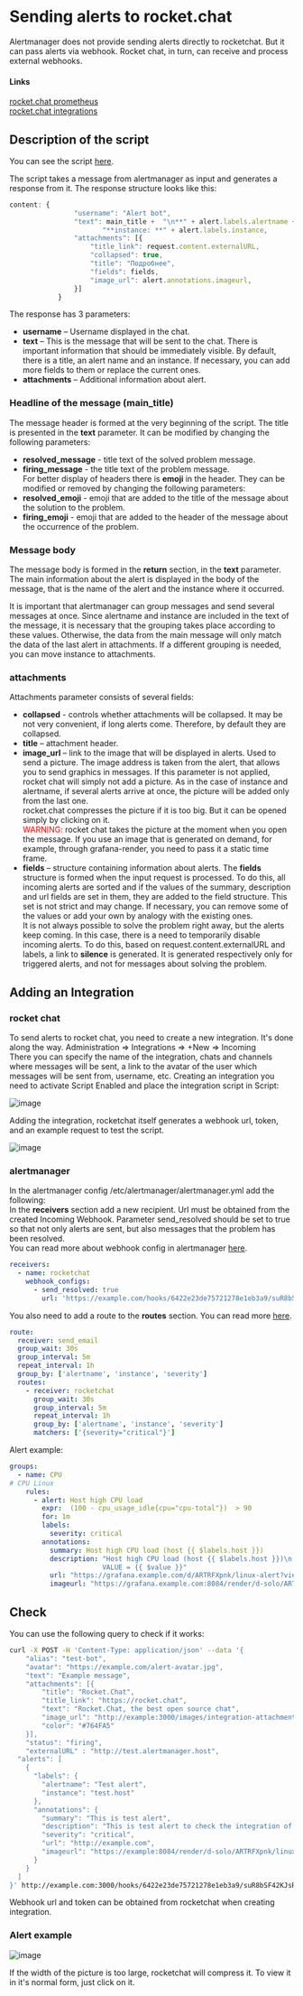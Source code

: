 # Sending alerts to rocket.chat

Alertmanager does not provide sending alerts directly to rocketchat. But it can pass alerts via webhook. Rocket chat, in turn, can receive and process external webhooks.  
#### Links
[rocket.chat prometheus](https://docs.rocket.chat/use-rocket.chat/workspace-administration/integrations/prometheus)  
[rocket.chat integrations](https://docs.rocket.chat/use-rocket.chat/workspace-administration/integrations)
## Description of the script
You can see the script [here](IncomingWebHook.js).

The script takes a message from alertmanager as input and generates a response from it. The response structure looks like this:

```js
content: {
                "username": "Alert bot",
                "text": main_title +  "\n**" + alert.labels.alertname + "**\n" +
                       "**instance: **" + alert.labels.instance,
                "attachments": [{
                    "title_link": request.content.externalURL,
                    "collapsed": true,
                    "title": "Подробнее",
                    "fields": fields,
                    "image_url": alert.annotations.imageurl,
                }]
            }
```   
The response has 3 parameters:  
- **username** – Username displayed in the chat.  
- **text** – This is the message that will be sent to the chat. There is important information that should be immediately visible. By default, there is a title, an alert name and an instance. If necessary, you can add more fields to them or replace the current ones.   
- **attachments** – Additional information about alert.

### Headline of the message (main_title)  
The message header is formed at the very beginning of the script. The title is presented in the **text** parameter. It can be modified by changing the following parameters:  
- **resolved_message** - title text of the solved problem message.    
- **firing_message** - the title text of the problem message.   
For better display of headers there is **emoji** in the header. They can be modified or removed by changing the following parameters:   
- **resolved_emoji** - emoji that are added to the title of the message about the solution to the problem.
- **firing_emoji** - emoji that are added to the header of the message about the occurrence of the problem.  

### Message body
The message body is formed in the **return** section, in the **text** parameter. The main information about the alert is displayed in the body of the message, that is the name of the alert and the instance where it occurred.

It is important that alertmanager can group messages and send several messages at once. Since alertname and instance are included in the text of the message, it is necessary that the grouping takes place according to these values. Otherwise, the data from the main message will only match the data of the last alert in attachments. If a different grouping is needed, you can move instance to attachments.  

### attachments
Attachments parameter consists of several fields:  
- **collapsed** - controls whether attachments will be collapsed. It may be not very convenient, if long alerts come. Therefore, by default they are collapsed.  
- **title** – attachment header.  
- **image_url** – link to the image that will be displayed in alerts. Used to send a picture. The image address is taken from the alert, that allows you to send graphics in messages. If this parameter is not applied, rocket chat will simply not add a picture. As in the case of instance and alertname, if several alerts arrive at once, the picture will be added only from the last one.  
rocket.chat compresses the picture if it is too big. But it can be opened simply by clicking on it.  
<span style="color:red">WARNING:</span> rocket chat takes the picture at the moment when you open the message. If you use an image that is generated on demand, for example, through grafana-render, you need to pass it a static time frame.  
- **fields** – structure containing information about alerts.
The **fields** structure is formed when the input request is processed. To do this, all incoming alerts are sorted and if the values of the summary, description and url fields are set in them, they are added to the field structure. This set is not strict and may change. If necessary, you can remove some of the values or add your own by analogy with the existing ones.  
It is not always possible to solve the problem right away, but the alerts keep coming. In this case, there is a need to temporarily disable incoming alerts. To do this, based on request.content.externalURL and labels, a link to **silence** is generated. It is generated respectively only for triggered alerts, and not for messages about solving the problem.

## Adding an Integration
### rocket chat
To send alerts to rocket chat, you need to create a new integration. It's done along the way. Administration => Integrations => +New => Incoming  
There you can specify the name of the integration, chats and channels where messages will be sent, a link to the avatar of the user which messages will be sent from, username, etc.
Creating an integration you need to activate Script Enabled and place the integration script in Script:  

![image](img/add_script.png)   

Adding the integration, rocketchat itself generates a webhook url, token, and an example request to test the script.

![image](img/token.png)  

### alertmanager
In the alertmanager config /etc/alertmanager/alertmanager.yml add the following:  
In the **receivers** section add a new recipient. Url must be obtained from the created Incoming Webhook. Parameter send_resolved should be set to true so that not only alerts are sent, but also messages that the problem has been resolved.  
You can read more about webhook config in alertmanager [here](https://prometheus.io/docs/alerting/latest/configuration/#webhook_config).
```yaml
receivers:
  - name: rocketchat
    webhook_configs:
      - send_resolved: true
        url: 'https://example.com/hooks/6422e23de75721278e1eb3a9/suR8bSF42KJsR4TkmyuueanENhghwH43yo2q9aeLukmbwmaj'
```

You also need to add a route to the **routes** section. You can read more [here](https://prometheus.io/docs/alerting/latest/configuration/#route).
```yaml
route:
  receiver: send_email
  group_wait: 30s
  group_interval: 5m
  repeat_interval: 1h
  group_by: ['alertname', 'instance', 'severity']
  routes:
    - receiver: rocketchat
      group_wait: 30s
      group_interval: 5m
      repeat_interval: 1h
      group_by: ['alertname', 'instance', 'severity']
      matchers: ['{severity="critical"}']
```
Alert example:
```yaml
groups:
  - name: CPU
# CPU Linux
    rules:
      - alert: Host high CPU load
        expr:  (100 - cpu_usage_idle{cpu="cpu-total"})  > 90
        for: 1m
        labels:
          severity: critical
        annotations:
          summary: Host high CPU load (host {{ $labels.host }})
          description: "Host high CPU load (host {{ $labels.host }})\n
                       VALUE = {{ $value }}"
          url: "https://grafana.example.com/d/ARTRFXpnk/linux-alert?viewPanel=6&from=now-1h&to=now&var-host={{ $labels.host }}"
          imageurl: "https://grafana.example.com:8084/render/d-solo/ARTRFXpnk/linux-alert?from=now-1h&to=now&panelId=6&width=1000&height=500&tz=Europe%2FMoscow&var-host={{ $labels.host }}"
```
## Check
You can use the following query to check if it works:
```sh
curl -X POST -H 'Content-Type: application/json' --data '{
    "alias": "test-bot",
    "avatar": "https://example.com/alert-avatar.jpg",
    "text": "Example message",
    "attachments": [{
        "title": "Rocket.Chat",
        "title_link": "https://rocket.chat",
        "text": "Rocket.Chat, the best open source chat",
        "image_url": "http://example:3000/images/integration-attachment-example.png",
        "color": "#764FA5"
    }],
    "status": "firing",
    "externalURL" : "http://test.alertmanager.host",
  "alerts": [
    {
      "labels": {
        "alertname": "Test alert",
        "instance": "test.host"
      },
      "annotations": {
        "summary": "This is test alert",
        "description": "This is test alert to check the integration of alertmanager and rocket.chat",
        "severity": "critical",
        "url": "http://example.com",
        "imageurl": "https://example:8084/render/d-solo/ARTRFXpnk/linux-alert?from=now-1h&to=now&panelId=6&width=1000&height=500&tz=Europe%2FMoscow&var-host=host.com"
      }
    }
  ]
}' http://example.com:3000/hooks/6422e23de75721278e1eb3a9/suR8bSF42KJsR4TkmyuueanENhghwH43yo2q9aeLukmbwmaj
```
Webhook url and token can be obtained from rocketchat when creating integration.
### Alert example
![image](img/alert.png)  

If the width of the picture is too large, rocketchat will compress it. To view it in it's normal form, just click on it.
